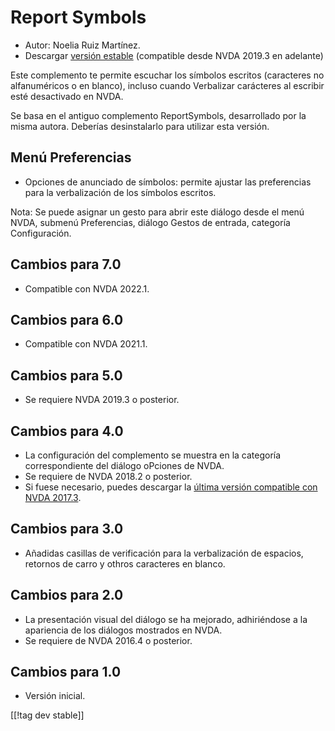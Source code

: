 # Report Symbols #

*	Autor: Noelia Ruiz Martínez.
*	Descargar [versión estable][1] (compatible desde NVDA 2019.3 en adelante)

Este complemento te permite escuchar los símbolos escritos (caracteres no
alfanuméricos o en blanco), incluso cuando Verbalizar carácteres al escribir
esté desactivado en NVDA.

Se basa en el antiguo complemento ReportSymbols, desarrollado por la misma
autora. Deberías desinstalarlo para utilizar esta versión.

## Menú Preferencias ##
*	Opciones de anunciado de símbolos: permite ajustar las preferencias para
  la verbalización de los símbolos escritos.

Nota: Se puede asignar un gesto para abrir este diálogo desde el menú NVDA,
submenú Preferencias, diálogo Gestos de entrada, categoría Configuración.

## Cambios para 7.0
* Compatible con NVDA 2022.1.

## Cambios para 6.0
* Compatible con NVDA 2021.1.

## Cambios para 5.0 ##
*	Se requiere NVDA 2019.3 o posterior.

## Cambios para 4.0 ##
* La configuración del complemento se muestra en la categoría
  correspondiente del diálogo oPciones de NVDA.
* Se requiere de NVDA 2018.2 o posterior.
* Si fuese necesario, puedes descargar la [última versión compatible con
  NVDA 2017.3][3].

## Cambios para 3.0 ##
* Añadidas casillas de verificación para la verbalización de espacios,
  retornos de carro y othros caracteres en blanco.

## Cambios para 2.0 ##
*	La presentación visual del diálogo se ha mejorado, adhiriéndose a la
  apariencia de los diálogos mostrados en NVDA.
*	Se requiere de NVDA 2016.4 o posterior.

## Cambios para 1.0 ##
*	Versión inicial.

[[!tag dev stable]]

[1]: https://addons.nvda-project.org/files/get.php?file=reportSymbols

[3]: https://addons.nvda-project.org/files/get.php?file=rsy-o
